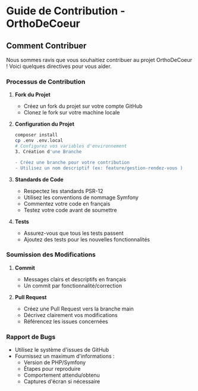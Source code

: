# Guide de Contribution - OrthoDeCoeur

## Comment Contribuer

Nous sommes ravis que vous souhaitiez contribuer au projet OrthoDeCoeur ! Voici quelques directives pour vous aider.

### Processus de Contribution

1. **Fork du Projet**
   - Créez un fork du projet sur votre compte GitHub
   - Clonez le fork sur votre machine locale

2. **Configuration du Projet**
   ```bash
   composer install
   cp .env .env.local
   # Configurez vos variables d'environnement
   3. Création d'une Branche
   
   - Créez une branche pour votre contribution
   - Utilisez un nom descriptif (ex: feature/gestion-rendez-vous )
   ```
4. **Standards de Code**
   
   - Respectez les standards PSR-12
   - Utilisez les conventions de nommage Symfony
   - Commentez votre code en français
   - Testez votre code avant de soumettre
5. **Tests**
   
   - Assurez-vous que tous les tests passent
   - Ajoutez des tests pour les nouvelles fonctionnalités

### Soumission des Modifications
1. **Commit**
   
   - Messages clairs et descriptifs en français
   - Un commit par fonctionnalité/correction
2. **Pull Request**
   
   - Créez une Pull Request vers la branche main
   - Décrivez clairement vos modifications
   - Référencez les issues concernées

### Rapport de Bugs
   - Utilisez le système d'issues de GitHub
   - Fournissez un maximum d'informations :
        - Version de PHP/Symfony
        - Étapes pour reproduire
        - Comportement attendu/obtenu
        - Captures d'écran si nécessaire